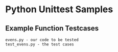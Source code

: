 # Python Unittest Samples

## Example Function Testcases
    evens.py - our code to be tested
    test_evens.py - the test cases